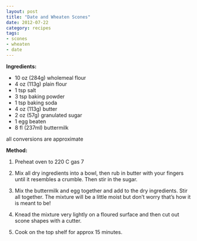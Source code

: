 ```yaml
---
layout: post
title: "Date and Wheaten Scones"
date: 2012-07-22
category: recipes
tags:
- scones
- wheaten
- date
---
```


<b>Ingredients:</b>

* 10 oz (284g) wholemeal flour
* 4 oz (113g) plain flour
* 1 tsp salt
* 3 tsp baking powder
* 1 tsp baking soda
* 4 oz (113g) butter
* 2 oz (57g) granulated sugar
* 1 egg beaten
* 8 fl (237ml) buttermilk

 all conversions are approximate

<b>Method:</b>

1. Preheat oven to 220 C gas 7

2. Mix all dry ingredients into a bowl, then rub in butter with your fingers until it resembles a crumble. Then stir in the sugar.

3. Mix the buttermilk and egg together and add to the dry ingredients. Stir all together. The mixture will be a little moist but don’t worry that’s how it is meant to be!

4. Knead the mixture very lightly on a floured surface and then cut out scone shapes with a cutter.

5. Cook on the top shelf for approx 15 minutes.
